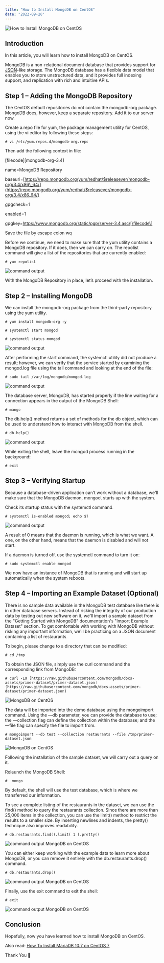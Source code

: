 ```yaml
---
title: "How to Install MongoDB on CentOS"
date: "2022-09-20"
---
```


![How to Install MongoDB on CentOS](images/How-to-Install-MongoDB-on-CentOS-1-1024x576.png)

## Introduction

In this article, you will learn how to install MongoDB on CentOS.

MongoDB is a non-relational document database that provides support for [JSON](https://aws.amazon.com/documentdb/what-is-json/)\-like storage. The MongoDB database has a flexible data model that enables you to store unstructured data, and it provides full indexing support, and replication with rich and intuitive APIs.

## **Step 1 – Adding the MongoDB Repository**

The CentOS default repositories do not contain the mongodb-org package. MongoDB does, however, keep a separate repository. Add it to our server now.

Create a.repo file for yum, the package management utility for CentOS, using the vi editor by following these steps:

```
# vi /etc/yum.repos.d/mongodb-org.repo
```

Then add the following context in file:

\[filecode\]\[mongodb-org-3.4\]

name=MongoDB Repository

baseurl=[https://repo.mongodb.org/yum/redhat/$releasever/mongodb-org/3.4/x86\_64/](https://repo.mongodb.org/yum/redhat/$releasever/mongodb-org/3.4/x86_64/)

gpgcheck=1

enabled=1

gpgkey=https://www.mongodb.org/static/pgp/server-3.4.asc\[/filecode\]

Save the file by escape colon wq

Before we continue, we need to make sure that the yum utility contains a MongoDB repository. If it does, then we can carry on. The repolist command will give a list of the repositories that are currently enabled:

```
# yum repolist
```

![command output
](images/1-10.png)

With the MongoDB Repository in place, let’s proceed with the installation.

## ****Step 2 – Installing MongoDB****

We can install the mongodb-org package from the third-party repository using the yum utility.

```
# yum install mongodb-org -y
```

```
# systemctl start mongod
```

```
# systemctl status mongod
```

![command output](images/2-7.png)

After performing the start command, the systemctl utility did not produce a result; however, we can verify that the service started by examining the mongod.log file using the tail command and looking at the end of the file:

```
# sudo tail /var/log/mongodb/mongod.log
```

![command output](images/3-7.png)

The database server, MongoDB, has started properly if the line waiting for a connection appears in the output of the MongoDB Shell:

```
# mango
```

The db.help() method returns a set of methods for the db object, which can be used to understand how to interact with MongoDB from the shell.

```
# db.help()
```

![command output](images/4-6.png)

While exiting the shell, leave the mongod process running in the background:

```
# exit
```

## **Step 3 – Verifying Startup**

Because a database-driven application can't work without a database, we'll make sure that the MongoDB daemon, mongod, starts up with the system.

Check its startup status with the systemctl command:

```
# systemctl is-enabled mongod; echo $?
```

![command output](images/5-9.png)

A result of 0 means that the daemon is running, which is what we want. A one, on the other hand, means that the daemon is disabled and will not start.

If a daemon is turned off, use the systemctl command to turn it on:

```
# sudo systemctl enable mongod
```

We now have an instance of MongoDB that is running and will start up automatically when the system reboots.

## **Step 4 – Importing an Example Dataset (Optional)**

There is no sample data available in the MongoDB test database like there is in other database servers. Instead of risking the integrity of our production data by testing out new software on it, we'll import a sample dataset from the "Getting Started with MongoDB" documentation's "Import Example Dataset" section. To get comfortable with working with MongoDB without risking any important information, we'll be practicing on a JSON document containing a list of restaurants.

To begin, please change to a directory that can be modified:

```
# cd /tmp
```

To obtain the JSON file, simply use the curl command and the corresponding link from MongoDB:

```
# curl -LO [https://raw.githubusercontent.com/mongodb/docs-assets/primer-dataset/primer-dataset.json](https://raw.githubusercontent.com/mongodb/docs-assets/primer-dataset/primer-dataset.json)
```

![ MongoDB on CentOS](images/6-5.png)

The data will be imported into the demo database using the mongoimport command. Using the —db parameter, you can provide the database to use; the —collection flag can define the collection within the database; and the —file flag can specify the file to import from.

```
# mongoimport --db test --collection restaurants --file /tmp/primer-dataset.json
```

![ MongoDB on CentOS](images/7-5.png)

Following the installation of the sample dataset, we will carry out a query on it.

Relaunch the MongoDB Shell:

```
#  mongo
```

By default, the shell will use the test database, which is where we transferred our information.

To see a complete listing of the restaurants in the dataset, we can use the find() method to query the restaurants collection. Since there are more than 25,000 items in the collection, you can use the limit() method to restrict the results to a smaller size. By inserting newlines and indents, the pretty() technique also improves readability.

```
# db.restaurants.find().limit( 1 ).pretty()
```

![command output MongoDB on CentOS](images/8-5.png)

You can either keep working with the example data to learn more about MongoDB, or you can remove it entirely with the db.restaurants.drop() command.

```
# db.restaurants.drop()
```

![command output MongoDB on CentOS](images/9-5.png)

Finally, use the exit command to exit the shell:

```
# exit
```

![command output MongoDB on CentOS](images/10-5.png)

## Conclusion

Hopefully, now you have learned how to install MongoDB on CentOS.

Also read: [How To Install MariaDB 10.7 on CentOS 7](https://utho.com/docs/tutorial/how-to-install-mariadb-10-7-on-centos-7/)

Thank You 🙂

